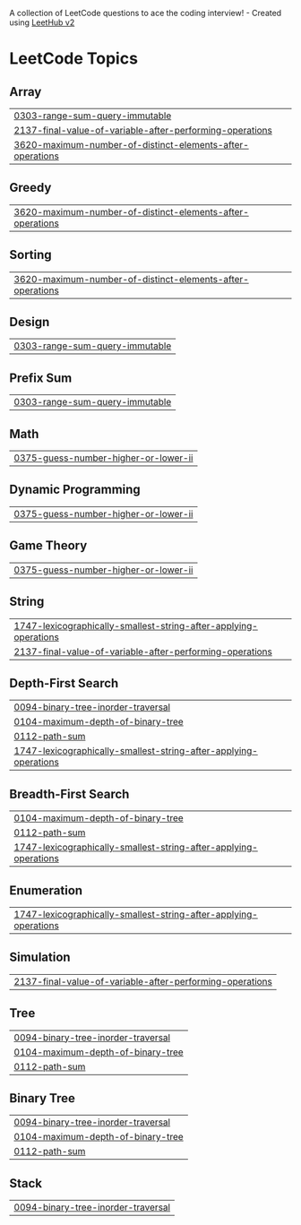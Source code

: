 A collection of LeetCode questions to ace the coding interview! - Created using [LeetHub v2](https://github.com/arunbhardwaj/LeetHub-2.0)
<!---LeetCode Topics Start-->
# LeetCode Topics
## Array
|  |
| ------- |
| [0303-range-sum-query-immutable](https://github.com/itikaa/LeetCode/tree/master/0303-range-sum-query-immutable) |
| [2137-final-value-of-variable-after-performing-operations](https://github.com/itikaa/LeetCode/tree/master/2137-final-value-of-variable-after-performing-operations) |
| [3620-maximum-number-of-distinct-elements-after-operations](https://github.com/itikaa/LeetCode/tree/master/3620-maximum-number-of-distinct-elements-after-operations) |
## Greedy
|  |
| ------- |
| [3620-maximum-number-of-distinct-elements-after-operations](https://github.com/itikaa/LeetCode/tree/master/3620-maximum-number-of-distinct-elements-after-operations) |
## Sorting
|  |
| ------- |
| [3620-maximum-number-of-distinct-elements-after-operations](https://github.com/itikaa/LeetCode/tree/master/3620-maximum-number-of-distinct-elements-after-operations) |
## Design
|  |
| ------- |
| [0303-range-sum-query-immutable](https://github.com/itikaa/LeetCode/tree/master/0303-range-sum-query-immutable) |
## Prefix Sum
|  |
| ------- |
| [0303-range-sum-query-immutable](https://github.com/itikaa/LeetCode/tree/master/0303-range-sum-query-immutable) |
## Math
|  |
| ------- |
| [0375-guess-number-higher-or-lower-ii](https://github.com/itikaa/LeetCode/tree/master/0375-guess-number-higher-or-lower-ii) |
## Dynamic Programming
|  |
| ------- |
| [0375-guess-number-higher-or-lower-ii](https://github.com/itikaa/LeetCode/tree/master/0375-guess-number-higher-or-lower-ii) |
## Game Theory
|  |
| ------- |
| [0375-guess-number-higher-or-lower-ii](https://github.com/itikaa/LeetCode/tree/master/0375-guess-number-higher-or-lower-ii) |
## String
|  |
| ------- |
| [1747-lexicographically-smallest-string-after-applying-operations](https://github.com/itikaa/LeetCode/tree/master/1747-lexicographically-smallest-string-after-applying-operations) |
| [2137-final-value-of-variable-after-performing-operations](https://github.com/itikaa/LeetCode/tree/master/2137-final-value-of-variable-after-performing-operations) |
## Depth-First Search
|  |
| ------- |
| [0094-binary-tree-inorder-traversal](https://github.com/itikaa/LeetCode/tree/master/0094-binary-tree-inorder-traversal) |
| [0104-maximum-depth-of-binary-tree](https://github.com/itikaa/LeetCode/tree/master/0104-maximum-depth-of-binary-tree) |
| [0112-path-sum](https://github.com/itikaa/LeetCode/tree/master/0112-path-sum) |
| [1747-lexicographically-smallest-string-after-applying-operations](https://github.com/itikaa/LeetCode/tree/master/1747-lexicographically-smallest-string-after-applying-operations) |
## Breadth-First Search
|  |
| ------- |
| [0104-maximum-depth-of-binary-tree](https://github.com/itikaa/LeetCode/tree/master/0104-maximum-depth-of-binary-tree) |
| [0112-path-sum](https://github.com/itikaa/LeetCode/tree/master/0112-path-sum) |
| [1747-lexicographically-smallest-string-after-applying-operations](https://github.com/itikaa/LeetCode/tree/master/1747-lexicographically-smallest-string-after-applying-operations) |
## Enumeration
|  |
| ------- |
| [1747-lexicographically-smallest-string-after-applying-operations](https://github.com/itikaa/LeetCode/tree/master/1747-lexicographically-smallest-string-after-applying-operations) |
## Simulation
|  |
| ------- |
| [2137-final-value-of-variable-after-performing-operations](https://github.com/itikaa/LeetCode/tree/master/2137-final-value-of-variable-after-performing-operations) |
## Tree
|  |
| ------- |
| [0094-binary-tree-inorder-traversal](https://github.com/itikaa/LeetCode/tree/master/0094-binary-tree-inorder-traversal) |
| [0104-maximum-depth-of-binary-tree](https://github.com/itikaa/LeetCode/tree/master/0104-maximum-depth-of-binary-tree) |
| [0112-path-sum](https://github.com/itikaa/LeetCode/tree/master/0112-path-sum) |
## Binary Tree
|  |
| ------- |
| [0094-binary-tree-inorder-traversal](https://github.com/itikaa/LeetCode/tree/master/0094-binary-tree-inorder-traversal) |
| [0104-maximum-depth-of-binary-tree](https://github.com/itikaa/LeetCode/tree/master/0104-maximum-depth-of-binary-tree) |
| [0112-path-sum](https://github.com/itikaa/LeetCode/tree/master/0112-path-sum) |
## Stack
|  |
| ------- |
| [0094-binary-tree-inorder-traversal](https://github.com/itikaa/LeetCode/tree/master/0094-binary-tree-inorder-traversal) |
<!---LeetCode Topics End-->